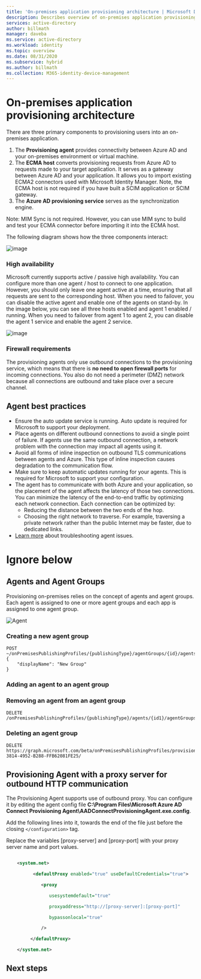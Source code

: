 ```yaml
---
title: 'On-premises application provisioning architecture | Microsoft Docs'
description: Describes overview of on-premises application provisioning architecture.
services: active-directory
author: billmath
manager: daveba
ms.service: active-directory
ms.workload: identity
ms.topic: overview
ms.date: 08/31/2020
ms.subservice: hybrid
ms.author: billmath
ms.collection: M365-identity-device-management
---
```


# On-premises application provisioning architecture

There are three primary components to provisioning users into an on-premises application.

1. The **Provisioning agent** provides connectivity between Azure AD and your on-premises environment or virtual machine.
1. The **ECMA host** converts provisioning requests from Azure AD to requests made to your target application. It serves as a gateway between Azure AD and your application. It allows you to import existing ECMA2 connectors used with Microsoft Identity Manager. Note, the ECMA host is not required if you have built a SCIM application or SCIM gateway.
1. The **Azure AD provisioning service** serves as the synchronization engine.

Note: MIM Sync is not required. However, you can use MIM sync to build and test your ECMA connector before importing it into the ECMA host. 

The following diagram shows how the three components interact:

![image](https://user-images.githubusercontent.com/36525136/110339150-aef8b680-7fdc-11eb-8ddf-20e64573dfa2.png)



### High availability  

Microsoft currently supports active / passive high availability. You can configure more than one agent / host to connect to one application. However, you should only leave one agent active at a time, ensuring that all requests are sent to the corresponding host. When you need to failover, you can disable the active agent and enable one of the agents on stand-by. In the image below, you can see all three hosts enabled and agent 1 enabled / running. When you need to failover from agent 1 to agent 2, you can disable the agent 1 service and enable the agent 2 service. 

![image](https://user-images.githubusercontent.com/36525136/110338331-ba97ad80-7fdb-11eb-94c9-d5bfcad56689.png)

### Firewall requirements

The provisioning agents only use outbound connections to the provisioning service, which means that there is **no need to open firewall ports** for incoming connections. You also do not need a perimeter (DMZ) network because all connections are outbound and take place over a secure channel. 

## Agent best practices

- Ensure the auto update service is running. Auto update is required for Microsoft to support your deployment. 
- Place agents on different outbound connections to avoid a single point of failure. If agents use the same outbound connection, a network problem with the connection may impact all agents using it. 
- Avoid all forms of inline inspection on outbound TLS communications between agents and Azure. This type of inline inspection causes degradation to the communication flow. 
- Make sure to keep automatic updates running for your agents. This is required for Microsoft to support your configuration.  
- The agent has to communicate with both Azure and your application, so the placement of the agent affects the latency of those two connections.  You can minimize the latency of the end-to-end traffic by optimizing each network connection. Each connection can be optimized by: 
  - Reducing the distance between the two ends of the hop. 
  - Choosing the right network to traverse. For example, traversing a private network rather than the public Internet may be faster, due to dedicated links. 
 - [Learn more](https://github.com/ArvindHarinder1/PrivatePreviewDocs/blob/main/Troubleshooting.md) about troubleshooting agent issues. 

# Ignore below
## Agents and Agent Groups 

Provisioning on-premises relies on the concept of agents and agent groups. Each agent is assigned to one or more agent groups and each app is assigned to one agent group.

![Agent](.\media\on-prem-app-prov-arch\agents1.png)

### Creating a new agent group 
 
```
POST ~/onPremisesPublishingProfiles/{publishingType}/agentGroups/{id}/agents 
{ 
    "displayName": "New Group" 
} 
```


### Adding an agent to an agent group 



### Removing an agent from an agent group 

```
DELETE /onPremisesPublishingProfiles/{publishingType}/agents/{id1}/agentGroups/{id2}/$ref 
```


### Deleting an agent group 

```
DELETE https://graph.microsoft.com/beta/onPremisesPublishingProfiles/provisioning/agentGroups/8832388F-3814-4952-B288-FFB62081FE25/ 
```

## Provisioning Agent with a proxy server for outbound HTTP communication

The Provisioning Agent supports use of outbound proxy. You can configure it by editing the agent config file **C:\Program Files\Microsoft Azure AD Connect Provisioning Agent\AADConnectProvisioningAgent.exe.config**. 

Add the following lines into it, towards the end of the file just before the closing `</configuration>` tag. 

Replace the variables [proxy-server] and [proxy-port] with your proxy server name and port values. 

```xml 

    <system.net> 

          <defaultProxy enabled="true" useDefaultCredentials="true"> 

             <proxy 

                usesystemdefault="true" 

                proxyaddress="http://[proxy-server]:[proxy-port]" 

                bypassonlocal="true" 

             /> 

         </defaultProxy> 

    </system.net> 

``` 



## Next steps 
